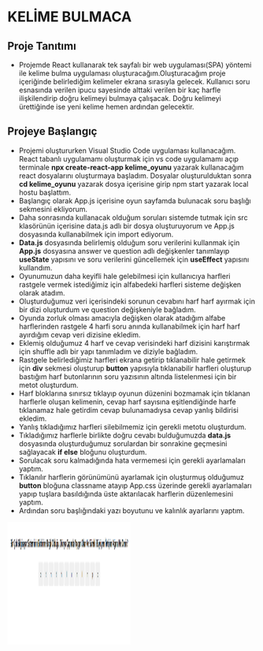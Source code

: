 # KELİME BULMACA

## Proje Tanıtımı
* Projemde React kullanarak tek sayfalı bir web uygulaması(SPA) yöntemi ile kelime bulma uygulaması oluşturacağım.Oluşturacağım proje içeriğinde belirlediğim kelimeler ekrana sırasıyla gelecek. Kullanıcı soru esnasında verilen ipucu sayesinde alttaki verilen bir kaç harfle ilişkilendirip doğru kelimeyi bulmaya çalışacak. Doğru kelimeyi ürettiğinde ise yeni kelime hemen ardından gelecektir.

## Projeye Başlangıç
* Projemi oluştururken Visual Studio Code uygulaması kullanacağım. React tabanlı uygulamamı oluşturmak için vs code uygulamamı açıp terminale **npx create-react-app kelime_oyunu** yazarak kullanacağım react dosyalarını oluşturmaya başladım. Dosyalar oluşturulduktan sonra **cd kelime_oyunu** yazarak dosya içerisine girip npm start yazarak local hostu başlattım.
* Başlangıç olarak App.js içerisine oyun sayfamda bulunacak soru başlığı sekmesini ekliyorum. 
* Daha sonrasında kullanacak olduğum soruları sistemde tutmak için src klasörünün içerisine data.js adlı bir dosya oluşturuyorum ve App.js dosyasında kullanabilmek için import ediyorum. 
* **Data.js** dosyasında belirlemiş olduğum soru verilerini kullanmak için **App.js** dosyasına answer ve question adlı değişkenler tanımlayıp **useState** yapısını ve soru verilerini güncellemek için **useEffect** yapısını kullandım.
* Oyunumuzun daha keyifli hale gelebilmesi için kullanıcıya harfleri rastgele vermek istediğimiz için alfabedeki harfleri sisteme değişken olarak atadım.
* Oluşturduğumuz veri içerisindeki sorunun cevabını harf harf ayırmak için bir dizi oluşturdum ve question değişkeniyle bağladım.
* Oyunda zorluk olması amacıyla değişken olarak atadığım alfabe harflerinden rastgele 4 harfi soru anında kullanabilmek için harf harf ayırdığım cevap veri dizisine ekledim.
* Eklemiş olduğumuz 4 harf ve cevap verisindeki harf dizisini karıştırmak için shuffle adlı bir yapı tanımladım ve diziyle bağladım.
* Rastgele belirlediğimiz harfleri ekrana getirip tıklanabilir hale getirmek için **div** sekmesi oluşturup **button** yapısıyla tıklanabilir harfleri oluşturup bastığım harf butonlarının soru yazısının altında listelenmesi için bir metot oluşturdum.
* Harf bloklarına sınırsız tıklayıp oyunun düzenini bozmamak için tıklanan harflerle oluşan kelimenin, cevap harf sayısına eşitlendiğinde harfe tıklanamaz hale getirdim cevap bulunamadıysa cevap yanlış bildirisi ekledim.
* Yanlış tıkladığımız harfleri silebilmemiz için gerekli metotu oluşturdum.
* Tıkladığımız harflerle birlikte doğru cevabı bulduğumuzda **data.js** dosyasında oluşturduğumuz sorulardan bir sonrakine geçmesini sağlayacak **if else** bloğunu oluşturdum. 
* Sorulacak soru kalmadığında hata vermemesi için gerekli ayarlamaları yaptım.
* Tıklanılır harflerin görünümünü ayarlamak için oluşturmuş olduğumuz **button** bloğuna classname atayıp App.css üzerinde gerekli ayarlamaları yapıp tuşlara basıldığında üste aktarılacak harflerin düzenlemesini yaptım.
* Ardından soru başlığındaki yazı boyutunu ve kalınlık ayarlarını yaptım.
<img src="photos/1.png" width="250" height="250">

 


